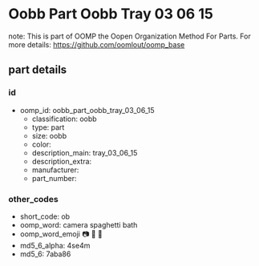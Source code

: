 # Oobb Part Oobb Tray 03 06 15  

note: This is part of OOMP the Oopen Organization Method For Parts. For more details: https://github.com/oomlout/oomp_base

##  part details





### id
* oomp_id: oobb_part_oobb_tray_03_06_15
  * classification: oobb
  * type: part
  * size: oobb
  * color: 
  * description_main: tray_03_06_15
  * description_extra: 
  * manufacturer: 
  * part_number: 

### other_codes
* short_code: ob
* oomp_word: camera spaghetti bath
* oomp_word_emoji :camera: :spaghetti: :bath:
* md5_6_alpha: 4se4m
* md5_6: 7aba86